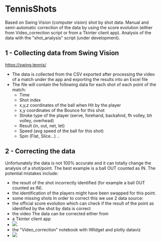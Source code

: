 # TennisShots
Based on Swing Vision (computer vision)  shot by shot data. Manual and semi-automatic correction of the data by using the score evolution (either from Video_correction script or from a Tkinter client app). Analysis of the data with the "shot_analysis" script (under development).

## 1 - Collecting data from Swing Vision
https://swing.tennis/
- The data is collected from the CSV exported after processing the video of a match under the app and exporting the results into an Excel file
- The file will contain the following data for each shot of each point of the match:
    - Time
    - Shot index
    - x,y,z coordinates of the ball when Hit by the player
    - x,y coordinates of the Bounce for this shot
    - Stroke type of the player (serve, forehand, backahnd, fh volley, bh volley, overhead)
    - Result (in, out, net, let)
    - Speed (avg speed of the ball for this shot)
    - Spin (Flat, Slice...)
    ..

## 2 - Correcting the data 
Unfortunately the data is not 100% accurate and it can totally change the analysis of a shot/point.
The best example is a ball OUT counted as IN.
The potential mistakes include:
- the result of the shot incorrectly identified (for example a ball OUT counted as IN).
- the identification of the players might have been swapped for this point.
- some missing shots
In order to correct this we use 2 data source:
- the official score evolution which can check if the result of the point as identified by the shot by data is correct
- the video
The data can be corrected either from
- a Tkinter client app 
- ![](https://github.com/damienld/Tennis-predict/blob/main/img/readme/tkinter.png)
- the "Video_correction" notebook with IWidget and plotly dataviz
- ![](https://github.com/damienld/Tennis-predict/blob/main/img/readme/video_correction.png)
